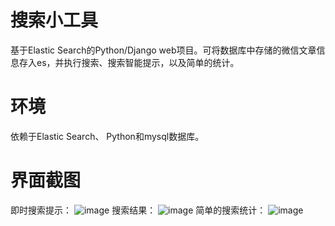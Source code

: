 # 搜索小工具
基于Elastic Search的Python/Django web项目。可将数据库中存储的微信文章信息存入es，并执行搜索、搜索智能提示，以及简单的统计。

# 环境
依赖于Elastic Search、 Python和mysql数据库。

# 界面截图
即时搜索提示：
![image](http://github.com/dox1994/WechatSearch_Python/raw/master/readme_images/1.jpg)
搜索结果：
![image](http://github.com/dox1994/WechatSearch_Python/raw/master/readme_images/2.jpg)
简单的搜索统计：
![image](http://github.com/dox1994/WechatSearch_Python/raw/master/readme_images/3.jpg)